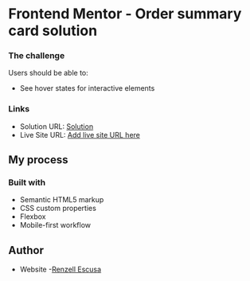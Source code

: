 # Frontend Mentor - Order summary card solution

### The challenge

Users should be able to:

- See hover states for interactive elements

### Links

- Solution URL: [Solution](https://github.com/renzellaira/order-summary-component/tree/main)
- Live Site URL: [Add live site URL here](https://your-live-site-url.com)

## My process

### Built with

- Semantic HTML5 markup
- CSS custom properties
- Flexbox
- Mobile-first workflow

## Author

- Website -[Renzell Escusa](https://bit.ly/39XcS4v)
